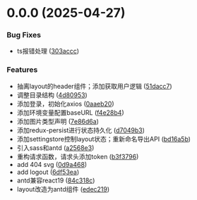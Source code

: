 # 0.0.0 (2025-04-27)


### Bug Fixes

* ts报错处理 ([303accc](https://github.com/xugaoyang/react-learning/commit/303accce3141d8895f1866403742d42526b22e03))


### Features

* 抽离layout的header组件；添加获取用户逻辑 ([51dacc7](https://github.com/xugaoyang/react-learning/commit/51dacc7df71154b16f65b6621ca03283bcbadaaf))
* 调整目录结构 ([4d80953](https://github.com/xugaoyang/react-learning/commit/4d809539d1a8d089e71880348d15e6b2df4faaa6))
* 添加登录，初始化axios ([0aaeb20](https://github.com/xugaoyang/react-learning/commit/0aaeb200e2ee339be374a91681f0e7f3f2b297fd))
* 添加环境变量配置baseURL ([f4e28b4](https://github.com/xugaoyang/react-learning/commit/f4e28b4a2f7d95e43f456caff8fc67b1bbba4d8c))
* 添加图片类型声明 ([7e86d6a](https://github.com/xugaoyang/react-learning/commit/7e86d6a9d83008643257dc86af44bcf289bf2d15))
* 添加redux-persist进行状态持久化 ([d7049b3](https://github.com/xugaoyang/react-learning/commit/d7049b38cc5d3a407e232ae8cce269c37b936e57))
* 添加settingstore控制layout状态；重新命名导出API ([bd16a5b](https://github.com/xugaoyang/react-learning/commit/bd16a5b6276f9c30b5581f1e64a2110443316358))
* 引入sass和antd ([a2568e3](https://github.com/xugaoyang/react-learning/commit/a2568e3015f5cc58c99429336bf9a3a9dc3eb691))
* 重构请求函数，请求头添加token ([b3f3796](https://github.com/xugaoyang/react-learning/commit/b3f3796ce466ed15ad866f69fb78ce62f7b82355))
* add 404 svg ([0d9a468](https://github.com/xugaoyang/react-learning/commit/0d9a468c47a7f481dc6287ece7fb8bcfb95d8085))
* add logout ([6df53ea](https://github.com/xugaoyang/react-learning/commit/6df53ea29510f59332c9fc49bef9b4e6032fff4b))
* antd兼容react19 ([84c318c](https://github.com/xugaoyang/react-learning/commit/84c318c4b749ea8b4acf99a6f204be337187cb08))
* layout改造为antd组件 ([edec219](https://github.com/xugaoyang/react-learning/commit/edec219fd29470c6db81e66188eea73eb30cf9ed))



